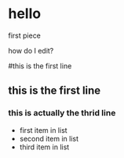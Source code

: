 hello
=====

first piece

how do I edit?

#this is the first line
## this is the first line
### this is actually the thrid line

* first item in list
* second item in list
* third item in list
